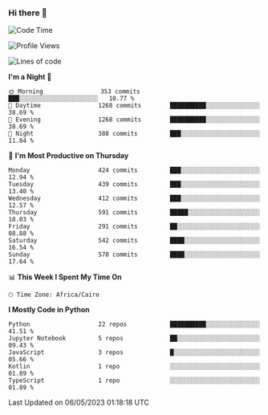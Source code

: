 ### Hi there 👋

<!--
**AMR-KELEG/AMR-KELEG** is a ✨ _special_ ✨ repository because its `README.md` (this file) appears on your GitHub profile.

Here are some ideas to get you started:

- 🔭 I’m currently working on ...
- 🌱 I’m currently learning ...
- 👯 I’m looking to collaborate on ...
- 🤔 I’m looking for help with ...
- 💬 Ask me about ...
- 📫 How to reach me: ...
- 😄 Pronouns: ...
- ⚡ Fun fact: ...
-->

<!--START_SECTION:waka-->
![Code Time](http://img.shields.io/badge/Code%20Time-0%20secs-blue)

![Profile Views](http://img.shields.io/badge/Profile%20Views-1-blue)

![Lines of code](https://img.shields.io/badge/From%20Hello%20World%20I%27ve%20Written-20.6%20million%20lines%20of%20code-blue)

**I'm a Night 🦉** 

```text
🌞 Morning                353 commits         ███░░░░░░░░░░░░░░░░░░░░░░   10.77 % 
🌆 Daytime                1268 commits        ██████████░░░░░░░░░░░░░░░   38.69 % 
🌃 Evening                1268 commits        ██████████░░░░░░░░░░░░░░░   38.69 % 
🌙 Night                  388 commits         ███░░░░░░░░░░░░░░░░░░░░░░   11.84 % 
```
📅 **I'm Most Productive on Thursday** 

```text
Monday                   424 commits         ███░░░░░░░░░░░░░░░░░░░░░░   12.94 % 
Tuesday                  439 commits         ███░░░░░░░░░░░░░░░░░░░░░░   13.40 % 
Wednesday                412 commits         ███░░░░░░░░░░░░░░░░░░░░░░   12.57 % 
Thursday                 591 commits         █████░░░░░░░░░░░░░░░░░░░░   18.03 % 
Friday                   291 commits         ██░░░░░░░░░░░░░░░░░░░░░░░   08.88 % 
Saturday                 542 commits         ████░░░░░░░░░░░░░░░░░░░░░   16.54 % 
Sunday                   578 commits         ████░░░░░░░░░░░░░░░░░░░░░   17.64 % 
```


📊 **This Week I Spent My Time On** 

```text
🕑︎ Time Zone: Africa/Cairo
```

**I Mostly Code in Python** 

```text
Python                   22 repos            ██████████░░░░░░░░░░░░░░░   41.51 % 
Jupyter Notebook         5 repos             ██░░░░░░░░░░░░░░░░░░░░░░░   09.43 % 
JavaScript               3 repos             █░░░░░░░░░░░░░░░░░░░░░░░░   05.66 % 
Kotlin                   1 repo              ░░░░░░░░░░░░░░░░░░░░░░░░░   01.89 % 
TypeScript               1 repo              ░░░░░░░░░░░░░░░░░░░░░░░░░   01.89 % 
```




 Last Updated on 06/05/2023 01:18:18 UTC
<!--END_SECTION:waka-->
